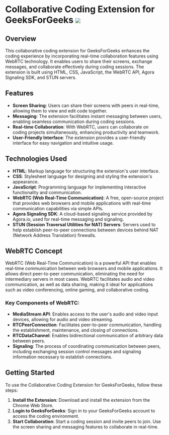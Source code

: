 
# Collaborative Coding Extension for GeeksForGeeks  <img src="icons/gfg.ico">


## Overview

This collaborative coding extension for GeeksForGeeks enhances the coding experience by incorporating real-time collaboration features using WebRTC technology. It enables users to share their screens, exchange messages, and collaborate effectively during coding sessions. The extension is built using HTML, CSS, JavaScript, the WebRTC API, Agora Signaling SDK, and STUN servers.

## Features

- **Screen Sharing**: Users can share their screens with peers in real-time, allowing them to view and edit code together.
- **Messaging**: The extension facilitates instant messaging between users, enabling seamless communication during coding sessions.
- **Real-time Collaboration**: With WebRTC, users can collaborate on coding projects simultaneously, enhancing productivity and teamwork.
- **User-Friendly Interface**: The extension provides a user-friendly interface for easy navigation and intuitive usage.

## Technologies Used

- **HTML**: Markup language for structuring the extension's user interface.
- **CSS**: Stylesheet language for designing and styling the extension's appearance.
- **JavaScript**: Programming language for implementing interactive functionality and communication.
- **WebRTC (Web Real-Time Communication)**: A free, open-source project that provides web browsers and mobile applications with real-time communication capabilities via simple APIs.
- **Agora Signaling SDK**: A cloud-based signaling service provided by Agora.io, used for real-time messaging and signaling.
- **STUN (Session Traversal Utilities for NAT) Servers**: Servers used to help establish peer-to-peer connections between devices behind NAT (Network Address Translation) firewalls.

## WebRTC Concept

WebRTC (Web Real-Time Communication) is a powerful API that enables real-time communication between web browsers and mobile applications. It allows direct peer-to-peer communication, eliminating the need for intermediary servers in most cases. WebRTC facilitates audio and video communication, as well as data sharing, making it ideal for applications such as video conferencing, online gaming, and collaborative coding.

### Key Components of WebRTC:

- **MediaStream API**: Enables access to the user's audio and video input devices, allowing for audio and video streaming.
- **RTCPeerConnection**: Facilitates peer-to-peer communication, handling the establishment, maintenance, and closing of connections.
- **RTCDataChannel**: Enables bidirectional communication of arbitrary data between peers.
- **Signaling**: The process of coordinating communication between peers, including exchanging session control messages and signaling information necessary to establish connections.

## Getting Started

To use the Collaborative Coding Extension for GeeksForGeeks, follow these steps:

1. **Install the Extension**: Download and install the extension from the Chrome Web Store.
2. **Login to GeeksForGeeks**: Sign in to your GeeksForGeeks account to access the coding environment.
3. **Start Collaboration**: Start a coding session and invite peers to join. Use the screen sharing and messaging features to collaborate in real-time.


